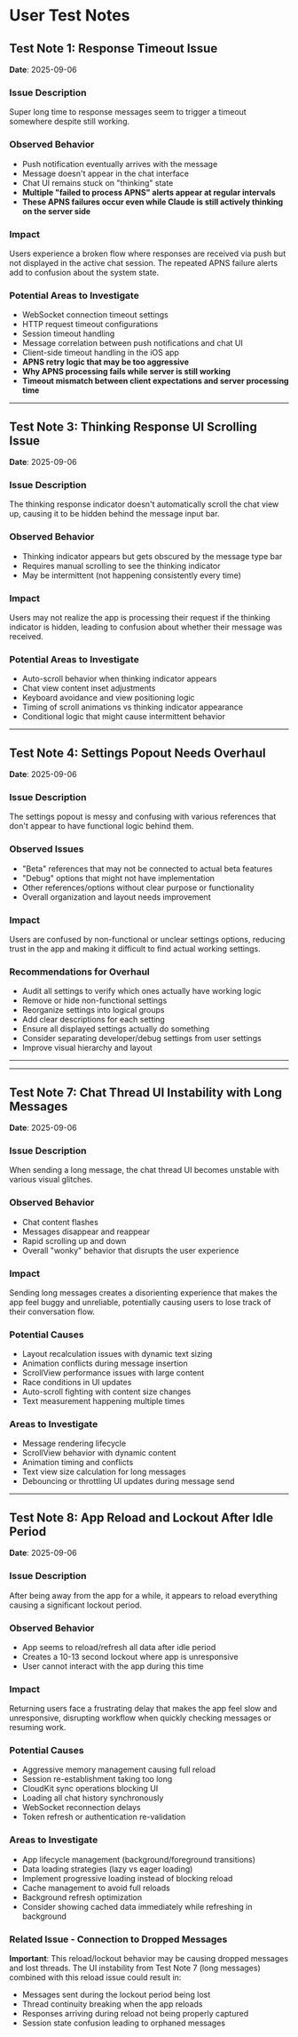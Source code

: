 # User Test Notes

## Test Note 1: Response Timeout Issue
**Date**: 2025-09-06

### Issue Description
Super long time to response messages seem to trigger a timeout somewhere despite still working.

### Observed Behavior
- Push notification eventually arrives with the message
- Message doesn't appear in the chat interface
- Chat UI remains stuck on "thinking" state
- **Multiple "failed to process APNS" alerts appear at regular intervals**
- **These APNS failures occur even while Claude is still actively thinking on the server side**

### Impact
Users experience a broken flow where responses are received via push but not displayed in the active chat session. The repeated APNS failure alerts add to confusion about the system state.

### Potential Areas to Investigate
- WebSocket connection timeout settings
- HTTP request timeout configurations
- Session timeout handling
- Message correlation between push notifications and chat UI
- Client-side timeout handling in the iOS app
- **APNS retry logic that may be too aggressive**
- **Why APNS processing fails while server is still working**
- **Timeout mismatch between client expectations and server processing time**

---

## Test Note 3: Thinking Response UI Scrolling Issue
**Date**: 2025-09-06

### Issue Description
The thinking response indicator doesn't automatically scroll the chat view up, causing it to be hidden behind the message input bar.

### Observed Behavior
- Thinking indicator appears but gets obscured by the message type bar
- Requires manual scrolling to see the thinking indicator
- May be intermittent (not happening consistently every time)

### Impact
Users may not realize the app is processing their request if the thinking indicator is hidden, leading to confusion about whether their message was received.

### Potential Areas to Investigate
- Auto-scroll behavior when thinking indicator appears
- Chat view content inset adjustments
- Keyboard avoidance and view positioning logic
- Timing of scroll animations vs thinking indicator appearance
- Conditional logic that might cause intermittent behavior

---

## Test Note 4: Settings Popout Needs Overhaul
**Date**: 2025-09-06

### Issue Description
The settings popout is messy and confusing with various references that don't appear to have functional logic behind them.

### Observed Issues
- "Beta" references that may not be connected to actual beta features
- "Debug" options that might not have implementation
- Other references/options without clear purpose or functionality
- Overall organization and layout needs improvement

### Impact
Users are confused by non-functional or unclear settings options, reducing trust in the app and making it difficult to find actual working settings.

### Recommendations for Overhaul
- Audit all settings to verify which ones actually have working logic
- Remove or hide non-functional settings
- Reorganize settings into logical groups
- Add clear descriptions for each setting
- Ensure all displayed settings actually do something
- Consider separating developer/debug settings from user settings
- Improve visual hierarchy and layout

---



---

## Test Note 7: Chat Thread UI Instability with Long Messages
**Date**: 2025-09-06

### Issue Description
When sending a long message, the chat thread UI becomes unstable with various visual glitches.

### Observed Behavior
- Chat content flashes
- Messages disappear and reappear
- Rapid scrolling up and down
- Overall "wonky" behavior that disrupts the user experience

### Impact
Sending long messages creates a disorienting experience that makes the app feel buggy and unreliable, potentially causing users to lose track of their conversation flow.

### Potential Causes
- Layout recalculation issues with dynamic text sizing
- Animation conflicts during message insertion
- ScrollView performance issues with large content
- Race conditions in UI updates
- Auto-scroll fighting with content size changes
- Text measurement happening multiple times

### Areas to Investigate
- Message rendering lifecycle
- ScrollView behavior with dynamic content
- Animation timing and conflicts
- Text view size calculation for long messages
- Debouncing or throttling UI updates during message send

---

## Test Note 8: App Reload and Lockout After Idle Period
**Date**: 2025-09-06

### Issue Description
After being away from the app for a while, it appears to reload everything causing a significant lockout period.

### Observed Behavior
- App seems to reload/refresh all data after idle period
- Creates a 10-13 second lockout where app is unresponsive
- User cannot interact with the app during this time

### Impact
Returning users face a frustrating delay that makes the app feel slow and unresponsive, disrupting workflow when quickly checking messages or resuming work.

### Potential Causes
- Aggressive memory management causing full reload
- Session re-establishment taking too long
- CloudKit sync operations blocking UI
- Loading all chat history synchronously
- WebSocket reconnection delays
- Token refresh or authentication re-validation

### Areas to Investigate
- App lifecycle management (background/foreground transitions)
- Data loading strategies (lazy vs eager loading)
- Implement progressive loading instead of blocking reload
- Cache management to avoid full reloads
- Background refresh optimization
- Consider showing cached data immediately while refreshing in background

### Related Issue - Connection to Dropped Messages
**Important**: This reload/lockout behavior may be causing dropped messages and lost threads. The UI instability from Test Note 7 (long messages) combined with this reload issue could result in:
- Messages sent during the lockout period being lost
- Thread continuity breaking when the app reloads
- Responses arriving during reload not being properly captured
- Session state confusion leading to orphaned messages